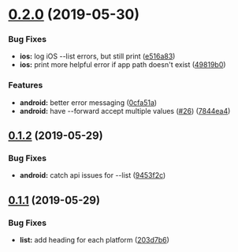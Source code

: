 # [0.2.0](https://github.com/ionic-team/native-run/compare/v0.1.2...v0.2.0) (2019-05-30)


### Bug Fixes

* **ios:** log iOS --list errors, but still print ([e516a83](https://github.com/ionic-team/native-run/commit/e516a83))
* **ios:** print more helpful error if app path doesn't exist ([49819b0](https://github.com/ionic-team/native-run/commit/49819b0))


### Features

* **android:** better error messaging ([0cfa51a](https://github.com/ionic-team/native-run/commit/0cfa51a))
* **android:** have --forward accept multiple values ([#26](https://github.com/ionic-team/native-run/issues/26)) ([7844ea4](https://github.com/ionic-team/native-run/commit/7844ea4))

## [0.1.2](https://github.com/ionic-team/native-run/compare/v0.1.1...v0.1.2) (2019-05-29)


### Bug Fixes

* **android:** catch api issues for --list ([9453f2c](https://github.com/ionic-team/native-run/commit/9453f2c))

## [0.1.1](https://github.com/ionic-team/native-run/compare/v0.1.0...v0.1.1) (2019-05-29)


### Bug Fixes

* **list:** add heading for each platform ([203d7b6](https://github.com/ionic-team/native-run/commit/203d7b6))
